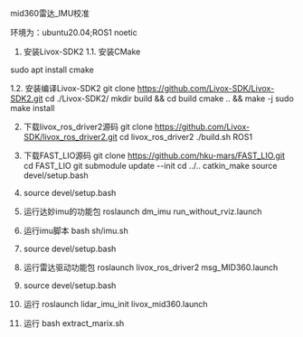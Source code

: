 mid360雷达_IMU校准

环境为：ubuntu20.04;ROS1 noetic
1. 安装Livox-SDK2
1.1. 安装CMake

sudo apt install cmake

1.2. 安装编译Livox-SDK2
git clone https://github.com/Livox-SDK/Livox-SDK2.git
cd ./Livox-SDK2/
mkdir build && cd build
cmake .. && make -j
sudo make install

2. 下载livox_ros_driver2源码
git clone https://github.com/Livox-SDK/livox_ros_driver2.git
cd livox_ros_driver2
./build.sh ROS1

3. 下载FAST_LIO源码
    git clone https://github.com/hku-mars/FAST_LIO.git
    cd FAST_LIO
    git submodule update --init
    cd ../..
    catkin_make
    source devel/setup.bash

4. source devel/setup.bash 

5. 运行达妙imu的功能包
    roslaunch dm_imu run_without_rviz.launch

6. 运行imu脚本
   bash sh/imu.sh

7. source devel/setup.bash 

8. 运行雷达驱动功能包
   roslaunch livox_ros_driver2 msg_MID360.launch

9. source devel/setup.bash

9. 运行
   roslaunch lidar_imu_init livox_mid360.launch 

10. 运行
    bash extract_marix.sh
